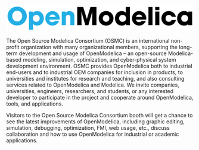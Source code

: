 <p><a style="border-bottom: 0px solid #ccc;" href="https://www.openmodelica.org/"><img src="exhibitor_3.svg" style="height:70px;width:auto;" /></a></p>
<p>
The Open Source Modelica Consortium (OSMC) is an international non-profit organization with many organizational members, supporting the long-term development and usage of OpenModelica – an open-source Modelica-based modeling, simulation, optimization, and cyber-physical system development environment. OSMC provides OpenModelica both to industrial end-users and to industrial OEM companies for inclusion in products, to universities and institutes for research and teaching, and also consulting services related to OpenModelica and Modelica. We invite companies, universities, engineers, researchers, and students, or any interested developer to participate in the project and cooperate around OpenModelica, tools, and applications.
</p>
<p>
Visitors to the Open Source Modelica Consortium booth will get a chance to see the latest improvements of OpenModelica, including graphic editing, simulation, debugging, optimization, FMI, web usage, etc., discuss collaboration and how to use OpenModelica for industrial or academic applications.
</p>